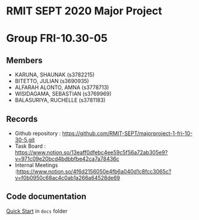 # RMIT SEPT 2020 Major Project

# Group FRI-10.30-05

## Members
* KARUNA, SHAUNAK (s3782215)
* BITETTO, JULIAN (s3690935)
* ALFARAH ALONTO, AMNA (s3778713)
* WISIDAGAMA, SEBASTIAN (s3769969)
* BALASURIYA, RUCHELLE (s3781183)

## Records

* Github repository : https://github.com/RMIT-SEPT/majorproject-1-fri-10-30-5.git
* Task Board : https://www.notion.so/13eaff0dfebc4ee59c5f56a72ab305e9?v=971c09e20bcd4bdbbfbe42ca7a78436c
* Internal Meetings :https://www.notion.so/4f6d2156050e4fb6a040d1c8fcc3065c?v=f0b0950c68ac4c0ab1a266a64528de69


## Code documentation

[Quick Start](/docs/README.md) in `docs` folder
